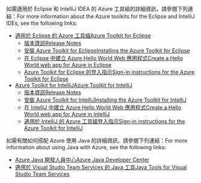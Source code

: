 <span data-ttu-id="fc074-101">如需適用於 Eclipse 和 IntelliJ IDEA 的 Azure 工具組的詳細資訊，請參閱下列連結：</span><span class="sxs-lookup"><span data-stu-id="fc074-101">For more information about the Azure toolkits for the Eclipse and IntelliJ IDEs, see the following links:</span></span>

* [<span data-ttu-id="fc074-102">適用於 Eclipse 的 Azure 工具組</span><span class="sxs-lookup"><span data-stu-id="fc074-102">Azure Toolkit for Eclipse</span></span>](../eclipse/azure-toolkit-for-eclipse.md) 
  * [<span data-ttu-id="fc074-103">版本資訊</span><span class="sxs-lookup"><span data-stu-id="fc074-103">Release Notes</span></span>](https://github.com/Microsoft/azure-tools-for-java/releases) 
  * [<span data-ttu-id="fc074-104">安裝 Azure Toolkit for Eclipse</span><span class="sxs-lookup"><span data-stu-id="fc074-104">Installing the Azure Toolkit for Eclipse</span></span>](../eclipse/azure-toolkit-for-eclipse-installation.md) 
  * [<span data-ttu-id="fc074-105">在 Eclipse 中建立 Azure Hello World Web 應用程式</span><span class="sxs-lookup"><span data-stu-id="fc074-105">Create a Hello World web app for Azure in Eclipse</span></span>](../eclipse/azure-toolkit-for-eclipse-create-hello-world-web-app.md) 
  * [<span data-ttu-id="fc074-106">Azure Toolkit for Eclipse 的登入指示</span><span class="sxs-lookup"><span data-stu-id="fc074-106">Sign-in instructions for the Azure Toolkit for Eclipse</span></span>](../eclipse/azure-toolkit-for-eclipse-sign-in-instructions.md) 
* [<span data-ttu-id="fc074-107">Azure Toolkit for IntelliJ</span><span class="sxs-lookup"><span data-stu-id="fc074-107">Azure Toolkit for IntelliJ</span></span>](../intellij/azure-toolkit-for-intellij.md) 
  * [<span data-ttu-id="fc074-108">版本資訊</span><span class="sxs-lookup"><span data-stu-id="fc074-108">Release Notes</span></span>](https://github.com/Microsoft/azure-tools-for-java/releases) 
  * [<span data-ttu-id="fc074-109">安裝 Azure Toolkit for IntelliJ</span><span class="sxs-lookup"><span data-stu-id="fc074-109">Installing the Azure Toolkit for IntelliJ</span></span>](../intellij/azure-toolkit-for-intellij-installation.md) 
  * [<span data-ttu-id="fc074-110">在 IntelliJ 中建立 Azure Hello World Web 應用程式</span><span class="sxs-lookup"><span data-stu-id="fc074-110">Create a Hello World web app for Azure in IntelliJ</span></span>](../intellij/azure-toolkit-for-intellij-create-hello-world-web-app.md) 
  * [<span data-ttu-id="fc074-111">適用於 IntelliJ 的 Azure 工具組登入指示</span><span class="sxs-lookup"><span data-stu-id="fc074-111">Sign-in instructions for the Azure Toolkit for IntelliJ</span></span>](../intellij/azure-toolkit-for-intellij-sign-in-instructions.md) 

<span data-ttu-id="fc074-112">如需有關如何搭配 Azure 使用 Java 的詳細資訊，請參閱下列連結：</span><span class="sxs-lookup"><span data-stu-id="fc074-112">For more information about using Java with Azure, see the following links:</span></span> 

* [<span data-ttu-id="fc074-113">Azure Java 開發人員中心</span><span class="sxs-lookup"><span data-stu-id="fc074-113">Azure Java Developer Center</span></span>](https://azure.microsoft.com/develop/java/) 
* [<span data-ttu-id="fc074-114">適用於 Visual Studio Team Services 的 Java 工具</span><span class="sxs-lookup"><span data-stu-id="fc074-114">Java Tools for Visual Studio Team Services</span></span>](https://java.visualstudio.com/) 
<!-- TODO: Add URLs for Java in VSCode here --> 
